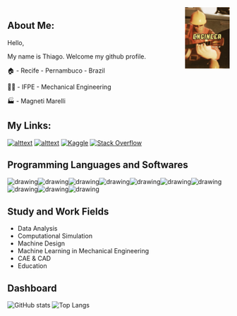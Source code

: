 <img align="right" width="20%" src="https://github.com/Tbarros1996/Tbarros1996/blob/main/engenheiro.gif">

## About Me:
Hello,

My name is Thiago. Welcome my github profile.

🏠 - Recife - Pernambuco - Brazil

👨‍🎓 - IFPE - Mechanical Engineering 

🏭 - Magneti Marelli


## My Links:

[![alttext](https://img.shields.io/badge/LinkedIn-0077B5?style=for-the-badge&logo=linkedin&logoColor=white)](https://br.linkedin.com/in/tbarrostec336)
[![alttext](https://img.shields.io/badge/YouTube-FF0000?style=for-the-badge&logo=youtube&logoColor=white)](https://www.youtube.com/channel/UCeGxsbFIdCEmaoYIMko4Xwg)
[![Kaggle](https://img.shields.io/badge/Kaggle-035a7d?style=for-the-badge&logo=kaggle&logoColor=white)](https://www.kaggle.com/tbarros1996)
[![Stack Overflow](https://img.shields.io/badge/-Stackoverflow-FE7A16?style=for-the-badge&logo=stack-overflow&logoColor=white)](https://stackoverflow.com/users/16546652/thiago-barros)

## Programming Languages and Softwares

<img src="https://cdn.jsdelivr.net/gh/devicons/devicon/icons/python/python-original.svg" alt="drawing" width="50" /><img src="https://cdn.jsdelivr.net/gh/devicons/devicon/icons/matlab/matlab-original.svg" alt="drawing" width="50" /><img src="https://cdn.jsdelivr.net/gh/devicons/devicon/icons/linux/linux-original.svg" alt="drawing" width="50" /><img src="https://cdn.jsdelivr.net/gh/devicons/devicon/icons/minitab/minitab-original.svg" alt="drawing" width="50" /><img src="https://cdn.jsdelivr.net/gh/devicons/devicon/icons/r/r-original.svg" alt="drawing" width="50" /><img src="https://user-images.githubusercontent.com/86922706/210180063-af2d705a-0dbc-41b5-9dbc-59b9b6567fb3.png" alt="drawing" width="50" /><img src="https://www.eucap2017.org/images/exhibitors-paris-2017/ansys-logo-w-blur.eps/image" alt="drawing" width="100" /><img src="https://upload.wikimedia.org/wikipedia/commons/9/92/LaTeX_logo.svg" alt="drawing" width="80" /><img src="https://upload.wikimedia.org/wikipedia/commons/6/6a/Gnu-octave-logo.svg" alt="drawing" width="50" /><img src="https://logodownload.org/wp-content/uploads/2020/04/excel-logo-0.png" alt="drawing" width="60" />

## Study and Work Fields

- Data Analysis
- Computational Simulation
- Machine Design
- Machine Learning in Mechanical Engineering 
- CAE & CAD
- Education
        

## Dashboard

![GitHub stats](https://github-readme-stats.vercel.app/api?username=Tbarros1996&count_private=true&show_icons=true&theme=dark)
![Top Langs](https://github-readme-stats.vercel.app/api/top-langs/?username=Tbarros1996&layout=demo&theme=dark)
